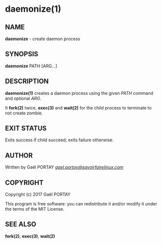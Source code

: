 # daemonize(1)

## NAME

**daemonize** - create daemon process

## SYNOPSIS

**daemonize** PATH [ARG...]

## DESCRIPTION

**daemonize(1)** creates a daemon process using the given *PATH* command and
optional *ARG*.

It **fork(2)** twice, **exec(3)** and **wait(2)** for the child process to
terminate to not create zombie.

## EXIT STATUS

Exits success if child succeed; exits failure otherwise.

## AUTHOR

Written by Gaël PORTAY *gael.portay@savoirfairelinux.com*

## COPYRIGHT

Copyright (c) 2017 Gaël PORTAY

This program is free software: you can redistribute it and/or modify it under
the terms of the MIT License.

## SEE ALSO

**fork(2)**, **exec(3)**, **wait(2)**

